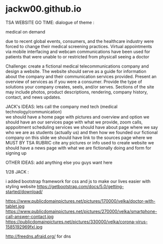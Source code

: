 # jackw00.github.io
TSA WEBSITE GO TIME: 
dialogue of theme :

medical on demand

due to recent global events, consumers, and the healthcare industry were forced to change their medical screening practices. 
Virtual appointments via mobile interfacing and webcam communications have been used for patients that were unable to or restricted from physicall seeing a doctor

Challenge: create a fictional medical telecommunications company and design a website. The website should serve as a guide for information about the company and their 
communication services provided. Present an overview of services as if you were a consumer. Provide the type of solutions your company creates, seels, and/or serves. 
Sections of the site may include photos, product descriptions, rendering, company history, contact, and news updates.



JACK's IDEAS:
lets call the company med tech (medical technology/communication)  
we should have a home page with pictures and overview and option
we should have an our services page with what we provide, zoom calls, apppoitment scheduling services
we should have about page  where we say who we are as students (actually us) and then how we founded our fictional company
  on this slide we should have link to the sources page where we MUST BY TSA RUBRIC cite any pictures or info used to create website
we should have a news page with what we are fictionally doing and form for signing up


OTHER IDEAS:
add anything else you guys want here



1/28 JACK : 

i added bootstrap framework for css and js to make our lives easier with styling website https://getbootstrap.com/docs/5.0/getting-started/download/

https://www.publicdomainpictures.net/pictures/170000/velka/doctor-with-tablet.jpg
https://www.publicdomainpictures.net/pictures/270000/velka/smartphone-call-answer-contact.jpg
https://publicdomainpictures.net/pictures/330000/velka/corona-virus-1585192969fxl.jpg

http://freedns.afraid.org/ for dns
